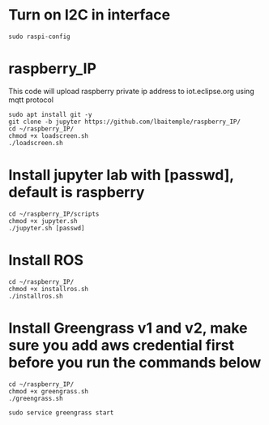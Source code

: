 # Turn on I2C in interface
```
sudo raspi-config
```

# raspberry_IP
This code will upload raspberry private ip address to iot.eclipse.org using mqtt protocol
```
sudo apt install git -y
git clone -b jupyter https://github.com/lbaitemple/raspberry_IP/
cd ~/raspberry_IP/
chmod +x loadscreen.sh
./loadscreen.sh
```

# Install jupyter lab with [passwd], default is raspberry
```
cd ~/raspberry_IP/scripts
chmod +x jupyter.sh
./jupyter.sh [passwd]

```

# Install ROS

```
cd ~/raspberry_IP/
chmod +x installros.sh
./installros.sh
```


# Install Greengrass v1 and v2, make sure you add aws credential first before you run the commands below
```
cd ~/raspberry_IP/
chmod +x greengrass.sh
./greengrass.sh
```

```
sudo service greengrass start
```
